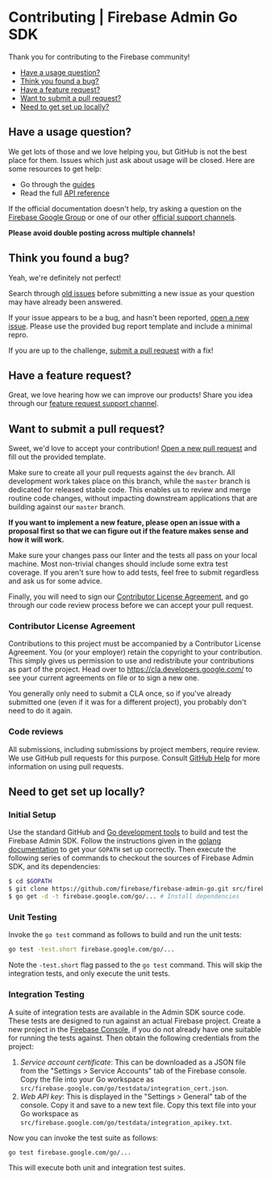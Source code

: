 # Contributing | Firebase Admin Go SDK

Thank you for contributing to the Firebase community!

 - [Have a usage question?](#question)
 - [Think you found a bug?](#issue)
 - [Have a feature request?](#feature)
 - [Want to submit a pull request?](#submit)
 - [Need to get set up locally?](#local-setup)


## <a name="question"></a>Have a usage question?

We get lots of those and we love helping you, but GitHub is not the best place for them. Issues
which just ask about usage will be closed. Here are some resources to get help:

- Go through the [guides](https://firebase.google.com/docs/admin/setup/)
- Read the full [API reference](https://firebase.google.com/docs/reference/admin/go/)

If the official documentation doesn't help, try asking a question on the
[Firebase Google Group](https://groups.google.com/forum/#!forum/firebase-talk/) or one of our
other [official support channels](https://firebase.google.com/support/).

**Please avoid double posting across multiple channels!**


## <a name="issue"></a>Think you found a bug?

Yeah, we're definitely not perfect!

Search through [old issues](https://github.com/firebase/firebase-admin-go/issues) before
submitting a new issue as your question may have already been answered.

If your issue appears to be a bug, and hasn't been reported,
[open a new issue](https://github.com/firebase/firebase-admin-go/issues/new). Please use the
provided bug report template and include a minimal repro.

If you are up to the challenge, [submit a pull request](#submit) with a fix!


## <a name="feature"></a>Have a feature request?

Great, we love hearing how we can improve our products! Share you idea through our
[feature request support channel](https://firebase.google.com/support/contact/bugs-features/).


## <a name="submit"></a>Want to submit a pull request?

Sweet, we'd love to accept your contribution!
[Open a new pull request](https://github.com/firebase/firebase-admin-go/pull/new/master) and fill
out the provided template.

Make sure to create all your pull requests against the `dev` branch. All development
work takes place on this branch, while the `master` branch is dedicated for released
stable code. This enables us to review and merge routine code changes, without
impacting downstream applications that are building against our `master`
branch.

**If you want to implement a new feature, please open an issue with a proposal first so that we can
figure out if the feature makes sense and how it will work.**

Make sure your changes pass our linter and the tests all pass on your local machine.
Most non-trivial changes should include some extra test coverage. If you aren't sure how to add
tests, feel free to submit regardless and ask us for some advice.

Finally, you will need to sign our
[Contributor License Agreement](https://cla.developers.google.com/about/google-individual),
and go through our code review process before we can accept your pull request.

### Contributor License Agreement

Contributions to this project must be accompanied by a Contributor License
Agreement. You (or your employer) retain the copyright to your contribution.
This simply gives us permission to use and redistribute your contributions as
part of the project. Head over to <https://cla.developers.google.com/> to see
your current agreements on file or to sign a new one.

You generally only need to submit a CLA once, so if you've already submitted one
(even if it was for a different project), you probably don't need to do it
again.

### Code reviews

All submissions, including submissions by project members, require review. We
use GitHub pull requests for this purpose. Consult
[GitHub Help](https://help.github.com/articles/about-pull-requests/) for more
information on using pull requests.

## <a name="local-setup"></a>Need to get set up locally?

### Initial Setup

Use the standard GitHub and [Go development tools](https://golang.org/doc/cmd)
to build and test the Firebase Admin SDK. Follow the instructions given in
the [golang documentation](https://golang.org/doc/code.html) to get your
`GOPATH` set up correctly. Then execute the following series of commands
to checkout the sources of Firebase Admin SDK, and its dependencies:

```bash
$ cd $GOPATH
$ git clone https://github.com/firebase/firebase-admin-go.git src/firebase.google.com/go
$ go get -d -t firebase.google.com/go/... # Install dependencies
```

### Unit Testing

Invoke the `go test` command as follows to build and run the unit tests:

```bash
go test -test.short firebase.google.com/go/...
```

Note the `-test.short` flag passed to the `go test` command. This will skip
the integration tests, and only execute the unit tests.

### Integration Testing

A suite of integration tests are available in the Admin SDK source code.
These tests are designed to run against an actual Firebase project. Create a new
project in the [Firebase Console](https://console.firebase.google.com), if you
do not already have one suitable for running the tests against. Then obtain the
following credentials from the project:

1. *Service account certificate*: This can be downloaded as a JSON file from
   the "Settings > Service Accounts" tab of the Firebase console. Copy the
   file into your Go workspace as
   `src/firebase.google.com/go/testdata/integration_cert.json`.
2. *Web API key*: This is displayed in the "Settings > General" tab of the
   console. Copy it and save to a new text file. Copy this text file into
   your Go workspace as
   `src/firebase.google.com/go/testdata/integration_apikey.txt`.

Now you can invoke the test suite as follows:

```bash
go test firebase.google.com/go/...
```

This will execute both unit and integration test suites.
